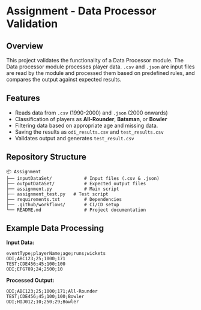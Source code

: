 # Assignment - Data Processor Validation
## Overview
This project validates the functionality of a Data Processor module. The Data processor module processes player data. `.csv` and `.json` are input files are read by the module and processed them based on predefined rules, and compares the output against expected results.

## Features
- Reads data from `.csv` (1990-2000) and `.json` (2000 onwards)
- Classification of players as **All-Rounder**, **Batsman**, or **Bowler**
- Filtering data based on appropriate age and missing data.
- Saving the results as `odi_results.csv` and `test_results.csv`
- Validates output and generates `test_result.csv`


## Repository Structure
```
📦 Assignment
├── inputDataSet/            # Input files (.csv & .json)
├── outputDataSet/           # Expected output files
├── assignment.py            # Main script
├── assignment_test.py   # Test script
├── requirements.txt         # Dependencies
├── .github/workflows/       # CI/CD setup
└── README.md                # Project documentation
```

## Example Data Processing
**Input Data:**
```
eventType;playerName;age;runs;wickets
ODI;ABC123;25;1000;171
TEST;CDE456;45;100;100
ODI;EFG789;24;2500;10
```

**Processed Output:**
```
ODI;ABC123;25;1000;171;All-Rounder
TEST;CDE456;45;100;100;Bowler
ODI;HIJ012;10;250;29;Bowler
```

